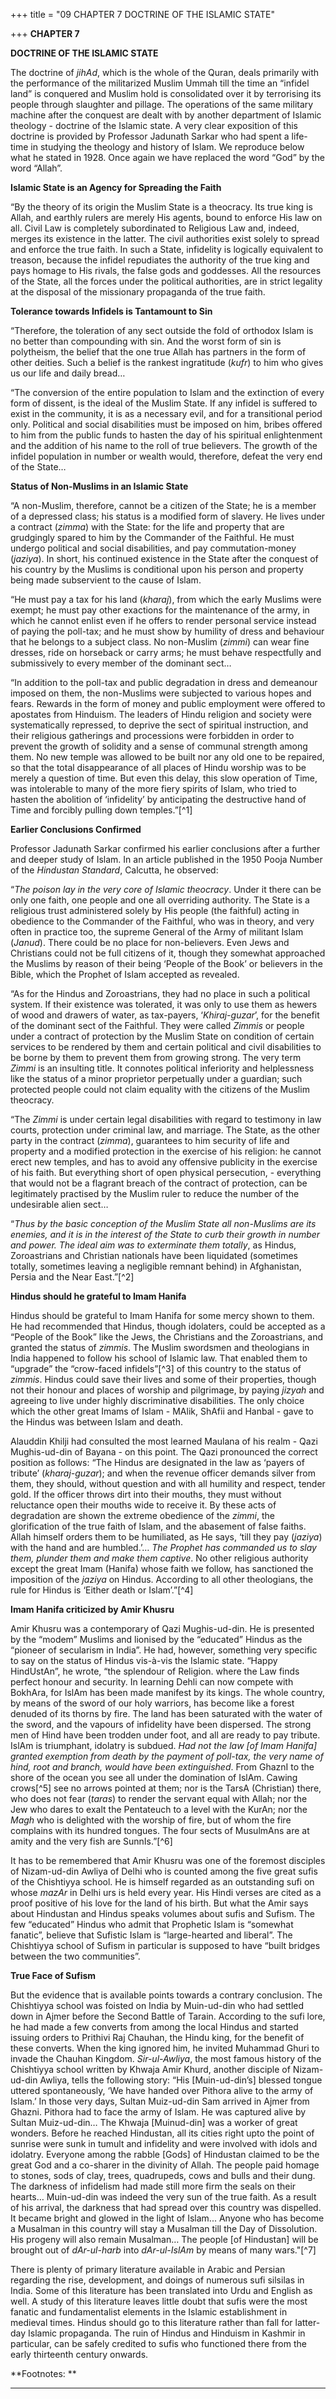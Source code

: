 +++
title = "09 CHAPTER 7 DOCTRINE OF THE ISLAMIC STATE"

+++
**CHAPTER 7**

**DOCTRINE OF THE ISLAMIC STATE**

The doctrine of *jihAd*, which is the whole of the Quran, deals primarily with the performance of the militarized Muslim Ummah till the time an “infidel land” is conquered and Muslim hold is consolidated over it by terrorising its people through slaughter and pillage.  The operations of the same military machine after the conquest are dealt with by another department of Islamic theology - doctrine of the Islamic state.  A very clear exposition of this doctrine is provided by Professor Jadunath Sarkar who had spent a life-time in studying the theology and history of Islam.  We reproduce below what he stated in 1928.  Once again we have replaced the word “God” by the word “Allah”.

**Islamic State is an Agency for Spreading the Faith**

“By the theory of its origin the Muslim State is a theocracy.  Its true king is Allah, and earthly rulers are merely His agents, bound to enforce His law on all.  Civil Law is completely subordinated to Religious Law and, indeed, merges its existence in the latter.  The civil authorities exist solely to spread and enforce the true faith.  In such a State, infidelity is logically equivalent to treason, because the infidel repudiates the authority of the true king and pays homage to His rivals, the false gods and goddesses.  All the resources of the State, all the forces under the political authorities, are in strict legality at the disposal of the missionary propaganda of the true faith.

**Tolerance towards Infidels is Tantamount to Sin**

“Therefore, the toleration of any sect outside the fold of orthodox Islam is no better than compounding with sin.  And the worst form of sin is polytheism, the belief that the one true Allah has partners in the form of other deities.  Such a belief is the rankest ingratitude
(*kufr*) to him who gives us our life and daily bread…

“The conversion of the entire population to Islam and the extinction of every form of dissent, is the ideal of the Muslim State.  If any infidel is suffered to exist in the community, it is as a necessary evil, and for a transitional period only.  Political and social disabilities must be imposed on him, bribes offered to him from the public funds to hasten the day of his spiritual enlightenment and the addition of his name to the roll of true believers.  The growth of the infidel population in number or wealth would, therefore, defeat the very end of the State…

**Status of Non-Muslims in an Islamic State**

“A non-Muslim, therefore, cannot be a citizen of the State; he is a member of a depressed class; his status is a modified form of slavery. 
He lives under a contract (*zimma*) with the State: for the life and property that are grudgingly spared to him by the Commander of the Faithful.  He must undergo political and social disabilities, and pay commutation-money (*jaziya*).  In short, his continued existence in the State after the conquest of his country by the Muslims is conditional upon his person and property being made subservient to the cause of Islam.

“He must pay a tax for his land (*kharaj*), from which the early Muslims were exempt; he must pay other exactions for the maintenance of the army, in which he cannot enlist even if he offers to render personal service instead of paying the poll-tax; and he must show by humility of dress and behaviour that he belongs to a subject class.  No non-Muslim
(*zimmi*) can wear fine dresses, ride on horseback or carry arms; he
must behave respectfully and submissively to every member of the dominant sect…

“In addition to the poll-tax and public degradation in dress and demeanour imposed on them, the non-Muslims were subjected to various hopes and fears.  Rewards in the form of money and public employment were offered to apostates from Hinduism.  The leaders of Hindu religion and society were systematically repressed, to deprive the sect of spiritual instruction, and their religious gatherings and processions were forbidden in order to prevent the growth of solidity and a sense of communal strength among them.  No new temple was allowed to be built nor any old one to be repaired, so that the total disappearance of all places of Hindu worship was to be merely a question of time.  But even this delay, this slow operation of Time, was intolerable to many of the more fiery spirits of Islam, who tried to hasten the abolition of ‘infidelity’ by anticipating the destructive hand of Time and forcibly pulling down temples.”[^1]

**Earlier Conclusions Confirmed**

Professor Jadunath Sarkar confirmed his earlier conclusions after a further and deeper study of Islam.  In an article published in the 1950 Pooja Number of the *Hindustan Standard*, Calcutta, he observed:

“*The poison lay in the very core of Islamic theocracy*.  Under it there can be only one faith, one people and one all overriding authority.  The State is a religious trust administered solely by His people (the faithful) acting in obedience to the Commander of the Faithful, who was in theory, and very often in practice too, the supreme General of the Army of militant Islam (*Janud*).  There could be no place for non-believers.  Even Jews and Christians could not be full citizens of it, though they somewhat approached the Muslims by reason of their being ‘People of the Book’ or believers in the Bible, which the Prophet of Islam accepted as revealed.

“As for the Hindus and Zoroastrians, they had no place in such a political system.  If their existence was tolerated, it was only to use them as hewers of wood and drawers of water, as tax-payers, ‘*Khiraj-guzar*’, for the benefit of the dominant sect of the Faithful. 
They were called *Zimmis* or people under a contract of protection by the Muslim State on condition of certain services to be rendered by them and certain political and civil disabilities to be borne by them to prevent them from growing strong.  The very term *Zimmi* is an insulting title.  It connotes political inferiority and helplessness like the status of a minor proprietor perpetually under a guardian; such protected people could not claim equality with the citizens of the Muslim theocracy.

“The *Zimmi* is under certain legal disabilities with regard to testimony in law courts, protection under criminal law, and marriage. 
The State, as the other party in the contract (*zimma*), guarantees to him security of life and property and a modified protection in the exercise of his religion: he cannot erect new temples, and has to avoid any offensive publicity in the exercise of his faith.  But everything short of open physical persecution, - everything that would not be a flagrant breach of the contract of protection, can be legitimately practised by the Muslim ruler to reduce the number of the undesirable alien sect…

“*Thus by the basic conception of the Muslim State all non-Muslims are its enemies, and it is in the interest of the State to curb their growth in number and power. The ideal aim was to exterminate them totally*, as Hindus, Zoroastrians and Christian nationals have been liquidated
(sometimes totally, sometimes leaving a negligible remnant behind) in
Afghanistan, Persia and the Near East.”[^2]

**Hindus should he grateful to Imam Hanifa**

Hindus should be grateful to Imam Hanifa for some mercy shown to them. 
He had recommended that Hindus, though idolaters, could be accepted as a “People of the Book” like the Jews, the Christians and the Zoroastrians, and granted the status of *zimmis*. The Muslim swordsmen and theologians in India happened to follow his school of Islamic law.  That enabled them to “upgrade” the “crow-faced infidels”[^3] of this country to the status of *zimmis*.  Hindus could save their lives and some of their properties, though not their honour and places of worship and pilgrimage, by paying *jizyah* and agreeing to live under highly discriminative disabilities.  The only choice which the other great Imams of Islam - MAlik, ShAfii and Hanbal - gave to the Hindus was between Islam and death.

Alauddin Khilji had consulted the most learned Maulana of his realm - Qazi Mughis-ud-din of Bayana - on this point.  The Qazi pronounced the correct position as follows: “The Hindus are designated in the law as ‘payers of tribute’ (*kharaj-guzar*); and when the revenue officer demands silver from them, they should, without question and with all humility and respect, tender gold.  If the officer throws dirt into their mouths, they must without reluctance open their mouths wide to receive it.  By these acts of degradation are shown the extreme obedience of the *zimmi*, the glorification of the true faith of Islam, and the abasement of false faiths.  Allah himself orders them to be humiliated, as He says, ‘till they pay (*jaziya*) with the hand and are humbled.’…  *The Prophet has commanded us to slay them, plunder them and make them captive*.  No other religious authority except the great Imam
(Hanifa) whose faith we follow, has sanctioned the imposition of the
*jaziya* on Hindus. According to all other theologians, the rule for
Hindus is ‘Either death or Islam’.”[^4]

**Imam Hanifa criticized by Amir Khusru**

Amir Khusru was a contemporary of Qazi Mughis-ud-din.  He is presented by the “modem” Muslims and lionised by the “educated” Hindus as the “pioneer of secularism in India”.  He had, however, something very specific to say on the status of Hindus vis-à-vis the Islamic state. 
“Happy HindUstAn”, he wrote, “the splendour of Religion. where the Law finds perfect honour and security.  In learning Dehli can now compete with BokhAra, for IslAm has been made manifest by its kings.  The whole country, by means of the sword of our holy warriors, has become like a forest denuded of its thorns by fire.  The land has been saturated with the water of the sword, and the vapours of infidelity have been dispersed.  The strong men of Hind have been trodden under foot, and all are ready to pay tribute.  IslAm is triumphant, idolatry is subdued. 
*Had not the law \[of Imam Hanifa\] granted exemption from death by the
payment of poll-tax, the very name of hind, root and branch, would have been extinguished*. From GhaznI to the shore of the ocean you see all under the domination of IslAm.  Cawing crows[^5] see no arrows pointed at them; nor is the TarsA (Christian) there, who does not fear
(*taras*) to render the servant equal with Allah; nor the Jew who dares
to exalt the Pentateuch to a level with the KurAn; nor the *Magh* who is delighted with the worship of fire, but of whom the fire complains with its hundred tongues.  The four sects of MusulmAns are at amity and the very fish are SunnIs.”[^6]

It has to be remembered that Amir Khusru was one of the foremost disciples of Nizam-ud-din Awliya of Delhi who is counted among the five great sufis of the Chishtiyya school.  He is himself regarded as an outstanding sufi on whose *mazAr* in Delhi urs is held every year.  His Hindi verses are cited as a proof positive of his love for the land of his birth.  But what the Amir says about Hindustan and Hindus speaks volumes about sufis and Sufism.  The few “educated” Hindus who admit that Prophetic Islam is “somewhat fanatic”, believe that Sufistic Islam is “large-hearted and liberal”.  The Chishtiyya school of Sufism in particular is supposed to have “built bridges between the two communities”.

**True Face of Sufism**

But the evidence that is available points towards a contrary conclusion.  The Chishtiyya school was foisted on India by Muin-ud-din who had settled down in Ajmer before the Second Battle of Tarain. 
According to the sufi lore, he had made a few converts from among the local Hindus and started issuing orders to Prithivi Raj Chauhan, the Hindu king, for the benefit of these converts.  When the king ignored him, he invited Muhammad Ghuri to invade the Chauhan Kingdom. 
*Sir-ul-Awliya*, the most famous history of the Chishtiyya school
written by Khwaja Amir Khurd, another disciple of Nizam-ud-din Awliya, tells the following story: “His \[Muin-ud-din’s\] blessed tongue uttered spontaneously, ‘We have handed over Pithora alive to the army of Islam.’ In those very days, Sultan Muiz-ud-din Sam arrived in Ajmer from Ghazni.  Pithora had to face the army of Islam.  He was captured alive by Sultan Muiz-ud-din…  The Khwaja \[Muinud-din\] was a worker of great wonders.  Before he reached Hindustan, all its cities right upto the point of sunrise were sunk in tumult and infidelity and were involved with idols and idolatry.  Everyone among the rabble \[Gods\] of Hindustan claimed to be the great God and a co-sharer in the divinity of Allah.  The people paid homage to stones, sods of clay, trees, quadrupeds, cows and bulls and their dung.  The darkness of infidelism had made still more firm the seals on their hearts…  Muin-ud-din was indeed the very sun of the true faith.  As a result of his arrival, the darkness that had spread over this country was dispelled.  It became bright and glowed in the light of Islam... Anyone who has become a Musalman in this country will stay a Musalman till the Day of Dissolution.  His progeny will also remain Musalman… The people \[of Hindustan\] will be brought out of *dAr-ul-harb* into *dAr-ul-IslAm* by means of many wars."[^7]

There is plenty of primary literature available in Arabic and Persian regarding the rise, development, and doings of numerous sufi silsilas in India.  Some of this literature has been translated into Urdu and English as well.  A study of this literature leaves little doubt that sufis were the most fanatic and fundamentalist elements in the Islamic establishment in medieval times.  Hindus should go to this literature rather than fall for latter-day Islamic propaganda.  The ruin of Hindus and Hinduism in Kashmir in particular, can be safely credited to sufis who functioned there from the early thirteenth century onwards.  
 

**Footnotes: **  
 

------------------------------------------------------------------------


